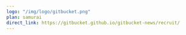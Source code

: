 ```yaml
---
logo: "/img/logo/gitbucket.png"
plan: samurai
direct_link: https://gitbucket.github.io/gitbucket-news/recruit/
---
```


